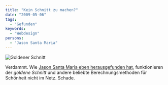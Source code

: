 ```yaml
---
title: "Kein Schnitt zu machen?"
date: "2009-05-06"
tags:
  - "Gefunden"
keywords:
  - "Webdesign"
persons:
  - "Jason Santa Maria"
---
```


![Goldener Schnitt](/img/codecandies/goldencut.jpg)

Verdammt. Wie [Jason Santa Maria eben herausgefunden hat](http://jasonsantamaria.com/articles/whats-golden/), funktionieren der _goldene Schnitt_ und andere beliebte Berechnungsmethoden für Schönheit nicht im Netz. Schade.
